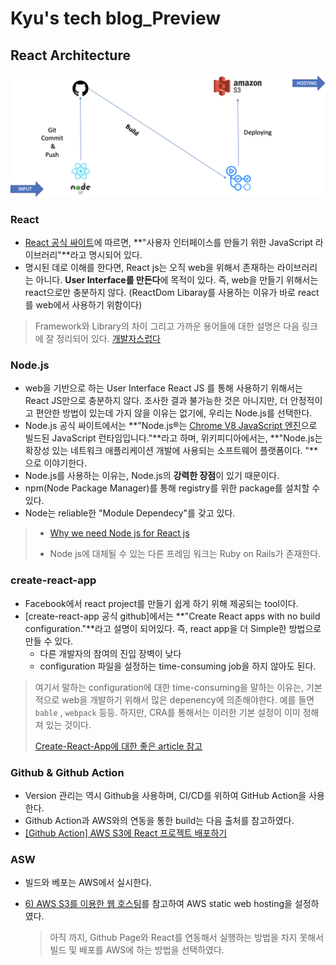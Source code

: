# Kyu's tech blog_Preview

## React Architecture

![architecture](./src/architecture.png)



### React

* [React 공식 싸이트](https://ko.reactjs.org/)에 따르면, **"사용자 인터페이스를 만들기 위한 JavaScript 라이브러리"**라고 명시되어 있다. 
* 명시된 데로 이해를 한다면,  React js는 오직 web을 위해서 존재하는 라이브러리는 아니다. **User Interface를 만든다**에 목적이 있다. 즉,  web을 만들기 위해서는 react으로만 충분하지 않다. (ReactDom Libaray를 사용하는 이유가 바로  react를 web에서 사용하기 위함이다)

> Framework와 Library의 차이 그리고 가까운 용어들에 대한 설명은 다음 링크에 잘 정리되어 있다. [개발자스럽다](https://blog.gaerae.com/2016/11/what-is-library-and-framework-and-architecture-and-platform.html)

### Node.js

* web을 기반으로 하는 User Interface React JS 를 통해 사용하기 위해서는 React JS만으로 충분하지 않다. 조사한 결과 불가능한 것은 아니지만, 더 안정적이고 편안한 방법이 있는데 가지 않을 이유는 없기에, 우리는  Node.js를 선택한다.
* Node.js 공식 싸이트에서는 **"Node.js®는 [Chrome V8 JavaScript 엔진](https://v8.dev/)으로 빌드된 JavaScript 런타임입니다."**라고 하며, 위키피디아에서는, **"Node.js는 확장성 있는 네트워크 애플리케이션 개발에 사용되는 소프트웨어 플랫폼이다. "**으로 이야기한다.
*  Node.js를 사용하는 이유는, Node.js의 **강력한 장점**이 있기 때문이다.
  * npm(Node Package Manager)를 통해  registry를 위한 package를 설치할 수 있다.
  * Node는 reliable한  "Module Dependecy"를 갖고 있다.

> * [Why we need Node js for React js](https://jscomplete.com/learn/why-node-for-react)
>
> * Node js에 대체될 수 있는 다른 프레임 워크는 Ruby on Rails가 존재한다.

### create-react-app

* Facebook에서 react project를 만들기 쉽게 하기 위해 제공되는 tool이다.
* [create-react-app 공식  github]에서는 **"Create React apps with no build configuration."**라고 설명이 되어있다. 즉,  react app을 더 Simple한 방법으로 만들 수 있다.
  *  다른 개발자의 참여의 진입 장벽이 낮다
  * configuration 파일을 설정하는 time-consuming job을 하지 않아도 된다.

> 여기서 말하는  configuration에 대한 time-consuming을 말하는 이유는, 기본적으로 web을 개발하기 위해서 많은  depenency에 의존해야한다. 예를 들면 ``bable`` , ``webpack`` 등등. 하지만, CRA를 통해서는 이러한 기본 설정이 이미 정해져 있는 것이다.
>
> [Create-React-App에 대한 좋은 article 참고](https://geekscreed.com/blog/use-create-react-app-to-scaffold-next-react-app/)

### Github & Github Action

* Version 관리는 역시  Github을 사용하며, CI/CD를 위하여  GitHub Action을 사용한다.
*  Github Action과 AWS와의 연동을 통한  build는 다음 출처를 참고하였다.
  * [[Github Action] AWS S3에 React 프로젝트 배포하기]([https://velog.io/@loakick/Github-Action-AWS-S3%EC%97%90-React-%ED%94%84%EB%A1%9C%EC%A0%9D%ED%8A%B8-%EB%B0%B0%ED%8F%AC%ED%95%98%EA%B8%B0](https://velog.io/@loakick/Github-Action-AWS-S3에-React-프로젝트-배포하기))

### ASW

* 빌드와 베포는 AWS에서 실시한다.

* [6) AWS S3를 이용한 웹 호스팅](https://jongmin92.github.io/2017/07/17/Emily/6-aws-s3-static-web-hosting/)를 참고하여 AWS static web hosting을 설정하였다.

  > 아직 까지, Github Page와 React를 연동해서 실행하는 방법을 차지 못해서 빌드 및 배포를  AWS에 하는 방법을 선택하였다.